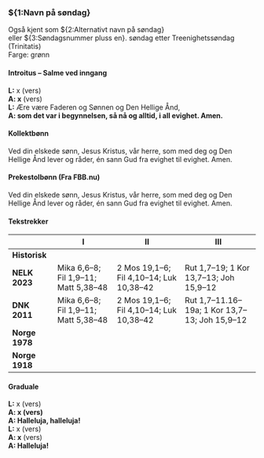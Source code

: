 ### ${1:Navn på søndag}

Også kjent som ${2:Alternativt navn på søndag}  
eller ${3:Søndagsnummer pluss en}. søndag etter Treenighetssøndag (Trinitatis)  
Farge: grønn  

#### Introitus – Salme ved inngang

**L:** x (vers)  
**A: x** (vers)  
**L:** Ære være Faderen og Sønnen og Den Hellige Ånd,  
**A: som det var i begynnelsen, så nå og alltid, i all evighet. Amen.**  

#### Kollektbønn

Ved din elskede sønn, Jesus Kristus, vår herre, som med deg og Den Hellige Ånd lever og råder, én sann Gud fra evighet til evighet. Amen.

#### Prekestolbønn (Fra FBB.nu)

Ved din elskede sønn, Jesus Kristus, vår herre, som med deg og Den Hellige Ånd lever og råder, én sann Gud fra evighet til evighet. Amen.

#### Tekstrekker

| |**I**|**II**|**III**|
|--|--|--|--|
|**Historisk**| | | |
|**NELK 2023**|Mika 6,6–8; Fil 1,9–11; Matt 5,38–48| 2 Mos 19,1–6; Fil 4,10–14; Luk 10,38–42|Rut 1,7–19; 1 Kor 13,7–13; Joh 15,9–12|
|**DNK 2011**|Mika 6,6–8; Fil 1,9–11; Matt 5,38–48|2 Mos 19,1–6; Fil 4,10–14; Luk 10,38–42|Rut 1,7–11.16–19a; 1 Kor 13,7–13; Joh 15,9–12|
|**Norge 1978**| | | |
|**Norge 1918**| | | |

#### Graduale

**L:** x (vers)  
**A: x (vers)**  
**A: Halleluja, halleluja!**  
**L:** x (vers)  
**A: x** (vers)  
**A: Halleluja!**  